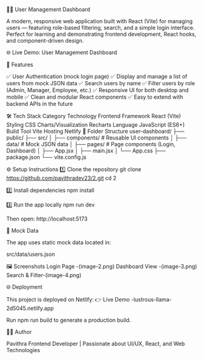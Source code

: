 🧑‍💼 User Management Dashboard

A modern, responsive web application built with React (Vite) for managing users — featuring role-based filtering, search, and a simple login interface.
Perfect for learning and demonstrating frontend development, React hooks, and component-driven design.

🌐 Live Demo: User Management Dashboard

🚀 Features

✅ User Authentication (mock login page)
✅ Display and manage a list of users from mock JSON data
✅ Search users by name
✅ Filter users by role (Admin, Manager, Employee, etc.)
✅ Responsive UI for both desktop and mobile
✅ Clean and modular React components
✅ Easy to extend with backend APIs in the future

🛠️ Tech Stack
Category	Technology
Frontend Framework	React (Vite)
Styling	CSS
Charts/Visualization	Recharts
Language	JavaScript (ES6+)
Build Tool	Vite
Hosting	Netlify
📁 Folder Structure
user-dashboard/
├── public/
├── src/
│   ├── components/        # Reusable UI components
│   ├── data/              # Mock JSON data
│   ├── pages/             # Page components (Login, Dashboard)
│   ├── App.jsx
│   ├── main.jsx
│   └── App.css
├── package.json
└── vite.config.js

⚙️ Setup Instructions
1️⃣ Clone the repository
git clone https://github.com/pavithradev23/2.git
cd 2

2️⃣ Install dependencies
npm install

3️⃣ Run the app locally
npm run dev


Then open: http://localhost:5173

🧾 Mock Data

The app uses static mock data located in:

src/data/users.json




🖼️ Screenshots
Login Page	-(image-2.png)
Dashboard View	-(image-3.png)
Search & Filter-(image-4.png)

	
	
🌐 Deployment

This project is deployed on Netlify:
👉 Live Demo -lustrous-llama-2d5045.netlify.app



Run npm run build to generate a production build.



👩‍💻 Author

Pavithra
Frontend Developer | Passionate about UI/UX, React, and Web Technologies